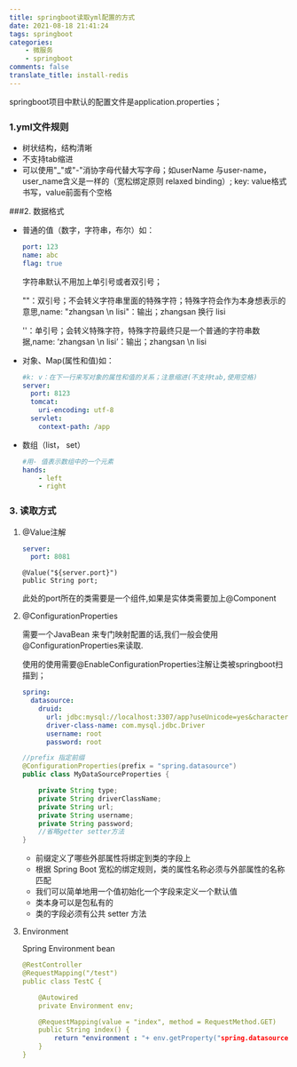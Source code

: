 ```yaml
---
title: springboot读取yml配置的方式
date: 2021-08-18 21:41:24
tags: springboot
categories:
    - 微服务
    - springboot
comments: false
translate_title: install-redis
---
```

springboot项目中默认的配置文件是application.properties；
### 1.yml文件规则
- 树状结构，结构清晰
- 不支持tab缩进
- 可以使用"_"或"-"消协字母代替大写字母；如userName 与user-name， user_name含义是一样的（宽松绑定原则 relaxed binding）; key: value格式书写，value前面有个空格

###2. 数据格式
- 普通的值（数字，字符串，布尔）如：
    ```yaml
    port: 123      
    name: abc      
    flag: true
    ```
    字符串默认不用加上单引号或者双引号；
  
    ""：双引号；不会转义字符串里面的特殊字符；特殊字符会作为本身想表示的意思,name: "zhangsan \n lisi"：输出；zhangsan 换行 lisi
  
    ''：单引号；会转义特殊字符，特殊字符最终只是一个普通的字符串数据,name: ‘zhangsan \n lisi’：输出；zhangsan \n lisi
- 对象、Map(属性和值)如：
    ```yaml
    #k: v：在下一行来写对象的属性和值的关系；注意缩进(不支持tab,使用空格)
    server:
      port: 8123
      tomcat:
        uri-encoding: utf-8
      servlet:
        context-path: /app
    ```
  
- 数组（list， set）
    ```yaml
    #用- 值表示数组中的一个元素
    hands:
        - left
        - right
    ```
  
### 3. 读取方式
1. @Value注解
    ```yaml
    server:
      port: 8081
    ```
    ```text
    @Value("${server.port}")
    public String port;
    ```
    此处的port所在的类需要是一个组件,如果是实体类需要加上@Component
   

2. @ConfigurationProperties
   
   需要一个JavaBean 来专门映射配置的话,我们一般会使用@ConfigurationProperties来读取.
   
   使用的使用需要@EnableConfigurationProperties注解让类被springboot扫描到；
    ```yaml
    spring:
      datasource:
        druid:
          url: jdbc:mysql://localhost:3307/app?useUnicode=yes&characterEncoding=UTF-8&useSSL=false&serverTimezone=GMT%2B8&useLegacyDatetimeCode=false
          driver-class-name: com.mysql.jdbc.Driver
          username: root
          password: root
    ```
    ```java
    //prefix 指定前缀
    @ConfigurationProperties(prefix = "spring.datasource")
    public class MyDataSourceProperties {
    
        private String type;
        private String driverClassName;
        private String url;
        private String username;
        private String password;
        //省略getter setter方法
    }
    ```
   - 前缀定义了哪些外部属性将绑定到类的字段上
   - 根据 Spring Boot 宽松的绑定规则，类的属性名称必须与外部属性的名称匹配
   - 我们可以简单地用一个值初始化一个字段来定义一个默认值
   - 类本身可以是包私有的
   - 类的字段必须有公共 setter 方法
    

   
3. Environment
   
   Spring Environment bean
    ```yaml
    @RestController
    @RequestMapping("/test")
    public class TestC {
    
        @Autowired
        private Environment env;
    
        @RequestMapping(value = "index", method = RequestMethod.GET)
        public String index() {
            return "environment : "+ env.getProperty("spring.datasource.druid.url");
        }
    }
    ```